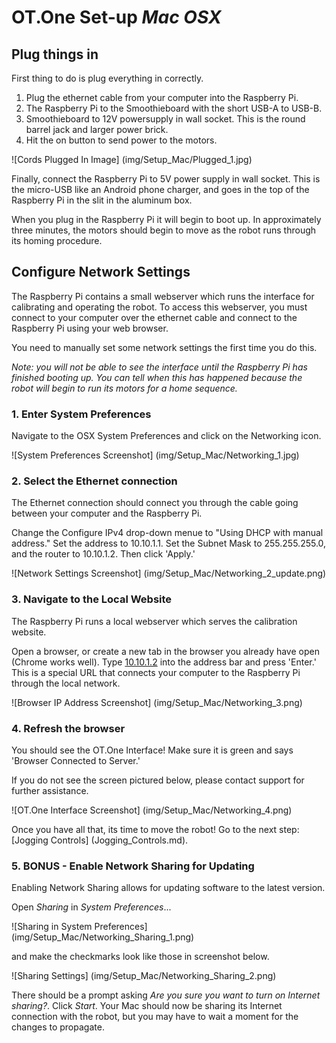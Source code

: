 # OT.One Set-up _Mac OSX_

## Plug things in

First thing to do is plug everything in correctly. 

1. Plug the ethernet cable from your computer into the Raspberry Pi.
2. The Raspberry Pi to the Smoothieboard with the short USB-A to USB-B.
3. Smoothieboard to 12V powersupply in wall socket. This is the round barrel jack and larger power brick.  
4. Hit the on button to send power to the motors.

![Cords Plugged In Image] (img/Setup_Mac/Plugged_1.jpg)

Finally, connect the Raspberry Pi to 5V power supply in wall socket. This is the micro-USB like an Android phone charger, and goes in the top of the Raspberry Pi in the slit in the aluminum box. 

When you plug in the Raspberry Pi it will begin to boot up.  In approximately three minutes, the motors should begin to move as the robot runs through its homing procedure.

## Configure Network Settings

The Raspberry Pi contains a small webserver which runs the interface for calibrating and operating the robot.  To access this webserver, you must connect to your computer over the ethernet cable and connect to the Raspberry Pi using your web browser.

You need to manually set some network settings the first time you do this.

*Note: you will not be able to see the interface until the Raspberry Pi has finished booting up.  You can tell when this has happened because the robot will begin to run its motors for a home sequence.*

### 1. Enter System Preferences

Navigate to the OSX System Preferences and click on the Networking icon. 

![System Preferences Screenshot] (img/Setup_Mac/Networking_1.jpg)

### 2. Select the Ethernet connection

The Ethernet connection should connect you through the cable going between your computer and the Raspberry Pi.

Change the Configure IPv4 drop-down menue to "Using DHCP with manual address." Set the address to 10.10.1.1.  Set the Subnet Mask to 255.255.255.0, and the router to 10.10.1.2. Then click 'Apply.'

![Network Settings Screenshot] (img/Setup_Mac/Networking_2_update.png)

### 3. Navigate to the Local Website

The Raspberry Pi runs a local webserver which serves the calibration website.

Open a browser, or create a new tab in the browser you already have open (Chrome works well). Type [10.10.1.2](http://10.10.1.2) into the address bar and press 'Enter.'  This is a special URL that connects your computer to the Raspberry Pi through the local network.

![Browser IP Address Screenshot] (img/Setup_Mac/Networking_3.png)

### 4. Refresh the browser

You should see the OT.One Interface! Make sure it is green and says 'Browser Connected to Server.' 

If you do not see the screen pictured below, please contact support for further assistance.

![OT.One Interface Screenshot] (img/Setup_Mac/Networking_4.png)

Once you have all that, its time to move the robot! Go to the next step: [Jogging Controls] (Jogging_Controls.md). 

### 5. BONUS - Enable Network Sharing for Updating

Enabling Network Sharing allows for updating software to the latest version.

Open _Sharing_ in _System Preferences_...

![Sharing in System Preferences] (img/Setup_Mac/Networking_Sharing_1.png)

and make the checkmarks look like those in screenshot below.

![Sharing Settings] (img/Setup_Mac/Networking_Sharing_2.png)

There should be a prompt asking _Are you sure you want to turn on Internet sharing?_. Click _Start_. Your Mac should now be sharing its Internet connection with the robot, but you may have to wait a moment for the changes to propagate.



